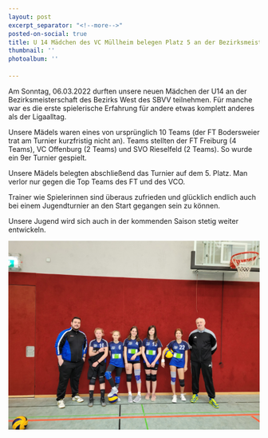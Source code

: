 ```yaml
---
layout: post
excerpt_separator: "<!--more-->"
posted-on-social: true
title: U 14 Mädchen des VC Müllheim belegen Platz 5 an der Bezirksmeisterschaft
thumbnail: ''
photoalbum: ''

---
```

Am Sonntag, 06.03.2022 durften unsere neuen Mädchen der U14 an der Bezirksmeisterschaft des Bezirks West des SBVV teilnehmen. Für manche war es die erste spielerische Erfahrung für andere etwas komplett anderes als der Ligaalltag.

Unsere Mädels waren eines von ursprünglich 10 Teams (der FT Bodersweier trat am Turnier kurzfristig nicht an). Teams stellten der FT Freiburg (4 Teams), VC Offenburg (2 Teams) und SVO Rieselfeld (2 Teams). So wurde ein 9er Turnier gespielt.

Unsere Mädels belegten abschließend das Turnier auf dem 5. Platz. Man verlor nur gegen die Top Teams des FT und des VCO.

Trainer wie Spielerinnen sind überaus zufrieden und glücklich endlich auch bei einem Jugendturnier an den Start gegangen sein zu können.

Unsere Jugend wird sich auch in der kommenden Saison stetig weiter entwickeln.

![](/upload/2022/03/14/20220306_104752.jpg)